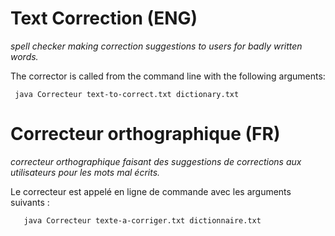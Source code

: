
# Text Correction (ENG)

<i>spell checker making correction suggestions to users
for badly written words.</i>

The corrector is called from the command line with the following arguments:

     java Correcteur text-to-correct.txt dictionary.txt


# Correcteur orthographique (FR)

<i>correcteur orthographique faisant des suggestions de corrections aux utilisateurs
pour les mots mal écrits.</i>

Le correcteur est appelé en ligne de commande avec les arguments suivants :

       java Correcteur texte-a-corriger.txt dictionnaire.txt

